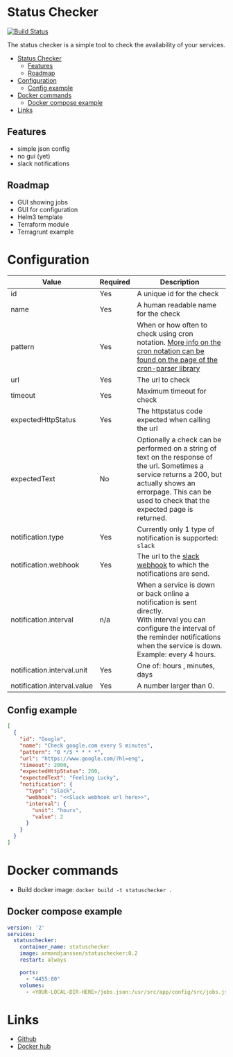 # Status Checker



[![Build Status](https://travis-ci.org/armand-janssen/statuschecker.svg?branch=main)](https://travis-ci.org/armand-janssen/statuschecker)


The status checker is a simple tool to check the availability of your services.
- [Status Checker](#status-checker)
  - [Features](#features)
  - [Roadmap](#roadmap)
- [Configuration](#configuration)
  - [Config example](#config-example)
- [Docker commands](#docker-commands)
  - [Docker compose example](#docker-compose-example)
- [Links](#links)

## Features
- simple json config
- no gui (yet)
- slack notifications

## Roadmap
- GUI showing jobs
- GUI for configuration
- Helm3 template
- Terraform module
- Terragrunt example

# Configuration

| Value                       | Required | Description                                                                                                                                                                                                           |
| --------------------------- | -------- | --------------------------------------------------------------------------------------------------------------------------------------------------------------------------------------------------------------------- |
| id                          | Yes      | A unique id for the check                                                                                                                                                                                             |
| name                        | Yes      | A human readable name for the check                                                                                                                                                                                   |
| pattern                     | Yes      | When or how often to check using cron notation. [More info on the cron notation can be found on the page of the cron-parser library](https://github.com/harrisiirak/cron-parser)                                      |
| url                         | Yes      | The url to check                                                                                                                                                                                                      |
| timeout                     | Yes      | Maximum timeout for check                                                                                                                                                                                             |
| expectedHttpStatus          | Yes      | The httpstatus code expected when calling the url                                                                                                                                                                     |
| expectedText                | No       | Optionally a check can be performed on a string of text on the response of the url. Sometimes a service returns a 200, but actually shows an errorpage. This can be used to check that the expected page is returned. |
| notification.type           | Yes      | Currently only 1 type of notification is supported: `slack`                                                                                                                                                           |
| notification.webhook        | Yes      | The url to the [slack webhook](https://api.slack.com/messaging/webhooks) to which the notifications are send.                                                                                                         |
| notification.interval       | n/a      | When a service is down or back online a notification is sent directly. <br/>With interval you can configure the interval of the reminder notifications when the service is down. Example: every 4 hours.              |
| notification.interval.unit  | Yes      | One of: hours , minutes, days                                                                                                                                                                                         |
| notification.interval.value | Yes      | A number larger than 0.                                                                                                                                                                                               |

## Config example
```json
[
  {
    "id": "Google",
    "name": "Check google.com every 5 minutes",
    "pattern": "0 */5 * * * *",
    "url": "https://www.google.com/?hl=eng",
    "timeout": 2000,
    "expectedHttpStatus": 200,
    "expectedText": "Feeling Lucky",
    "notification": {
      "type": "slack",
      "webhook": "<<Slack webhook url here>>",
      "interval": {
        "unit": "hours",
        "value": 2
      }
    }
  }
]
```

# Docker commands
- Build docker image: `docker build -t statuschecker .`

## Docker compose example
```yaml
version: '2'
services:
  statuschecker:
    container_name: statuschecker
    image: armandjanssen/statuschecker:0.2
    restart: always

    ports:
      - "4455:80"
    volumes:
      - <YOUR-LOCAL-DIR-HERE>/jobs.json:/usr/src/app/config/src/jobs.json
```


# Links

* [Github](https://github.com/armand-janssen/statuschecker)
* [Docker hub](https://hub.docker.com/r/armandjanssen/statuschecker)



